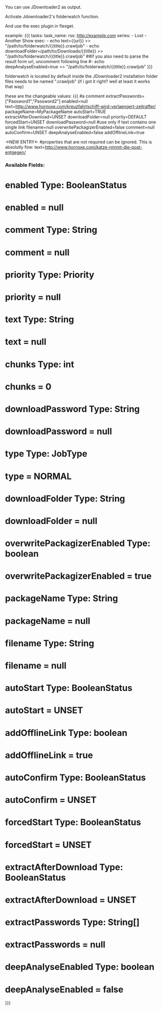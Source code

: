 You can use JDownloader2 as output.

Activate Jdownloader2's folderwatch function.

And use the exec plugin in flexget.


example:
{{{
tasks:
  task_name:
    rss: http://example.com
    series:
      - Lost
      - Another Show
    exec: 
      - echo text={{url}} >> "/path/to/folderwatch/{{title}}.crawljob"
      - echo downloadFolder=/path/to/Downloads/{{title}} >> "/path/to/folderwatch/{{title}}.crawljob"
      ##if you also need to parse the result form url, uncomment following line
      #- echo deepAnalyseEnabled=true >> "/path/to/folderwatch/{{title}}.crawljob"
}}}

folderwatch is located by default inside the JDownloader2 installation folder
files needs to be named ".crawljob" (if i got it right? well at least it works that way)

these are the changeable values:
{{{
#a comment
   extractPasswords=["Password1","Password2"]
   enabled=null
   text=http://www.hornoxe.com/kreuzfahrtschiff-wird-verlaengert-zeitraffer/
   packageName=MyPackageName
   autoStart=TRUE
   extractAfterDownload=UNSET
   downloadFolder=null
   priority=DEFAULT
   forcedStart=UNSET
   downloadPassword=null
#use only if text contains one single link
   filename=null
   overwritePackagizerEnabled=false
   comment=null
   autoConfirm=UNSET
   deepAnalyseEnabled=false
   addOfflineLink=true

->NEW ENTRY<-
#properties that are not required can be ignored. This is absolutly fine:
   text=http://www.hornoxe.com/katze-nimmt-die-post-entgegen/


### Available Fields:

# enabled Type: BooleanStatus
# enabled = null
# comment Type: String
# comment = null
# priority Type: Priority
# priority = null
# text Type: String
# text = null
# chunks Type: int
# chunks = 0
# downloadPassword Type: String
# downloadPassword = null
# type Type: JobType
# type = NORMAL
# downloadFolder Type: String
# downloadFolder = null
# overwritePackagizerEnabled Type: boolean
# overwritePackagizerEnabled = true
# packageName Type: String
# packageName = null
# filename Type: String
# filename = null
# autoStart Type: BooleanStatus
# autoStart = UNSET
# addOfflineLink Type: boolean
# addOfflineLink = true
# autoConfirm Type: BooleanStatus
# autoConfirm = UNSET
# forcedStart Type: BooleanStatus
# forcedStart = UNSET
# extractAfterDownload Type: BooleanStatus
# extractAfterDownload = UNSET
# extractPasswords Type: String[]
# extractPasswords = null
# deepAnalyseEnabled Type: boolean
# deepAnalyseEnabled = false
}}}
